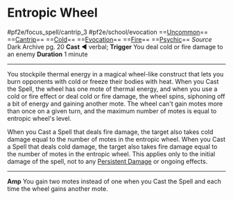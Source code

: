 # Entropic Wheel
#pf2e/focus_spell/cantrip_3 #pf2e/school/evocation 
==[Uncommon](rules/traits/uncommon.md)== ==[Cantrip](rules/traits/cantrip.md)== ==[Cold](rules/traits/cold.md)== ==[Evocation](rules/traits/evocation.md)== ==[Fire](rules/traits/fire.md)== ==[Psychic](../../../Traits/Psychic.md)==
*Source* Dark Archive pg. 20
**Cast** ◄ verbal; **Trigger** You deal cold or fire damage to an enemy
**Duration** 1 minute

---
You stockpile thermal energy in a magical wheel-like construct that lets you burn opponents with cold or freeze their bodies with heat. When you Cast the Spell, the wheel has one mote of thermal energy, and when you use a cold or fire effect or deal cold or fire damage, the wheel spins, siphoning off a bit of energy and gaining another mote. The wheel can't gain motes more than once on a given turn, and the maximum number of motes is equal to entropic wheel's level.

When you Cast a Spell that deals fire damage, the target also takes cold damage equal to the number of motes in the entropic wheel. When you Cast a Spell that deals cold damage, the target also takes fire damage equal to the number of motes in the entropic wheel. This applies only to the initial damage of the spell, not to any [Persistent Damage](../../../Conditions/Persistent%20Damage.md) or ongoing effects.

---
**Amp** You gain two motes instead of one when you Cast the Spell and each time the wheel gains another mote.